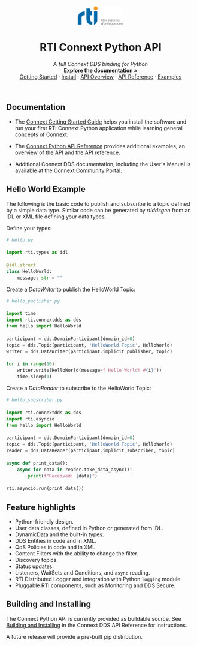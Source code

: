 <br />
<p align="center">
  <a href="https://github.com/rticommunity/connextdds-py">
    <img src="docs/source/_static/rti-logo-tag-StackedRight.png" alt="RTI Connext Python API" height="50">
  </a>
</p>


<p align="center"><h1 align="center"><strong>RTI Connext Python API</strong></h1></p>

<p align="center">
  <em>A full Connext DDS binding for Python</em>
  <br />
  <a href="https://community.rti.com/static/documentation/connext-dds/7.1.0/doc/api/connext_dds/api_python/index.html"><strong>Explore the documentation »</strong></a>
  <br />
  <a href="https://community.rti.com/static/documentation/connext-dds/7.1.0/doc/manuals/connext_dds_professional/getting_started_guide/index.html">Getting Started</a>
  ·
  <a href="https://community.rti.com/static/documentation/connext-dds/7.1.0/doc/api/connext_dds/api_python/building.html">Install</a>
  ·
  <a href="https://community.rti.com/static/documentation/connext-dds/7.1.0/doc/api/connext_dds/api_python/overview.html">API Overview</a>
  ·
  <a href="https://community.rti.com/static/documentation/connext-dds/7.1.0/doc/api/connext_dds/api_python/quick.html">API Reference</a>
  ·
  <a href="https://github.com/rticommunity/rticonnextdds-examples">Examples</a>
</p>

<br>

## Documentation

- The [Connext Getting Started Guide](https://community.rti.com/static/documentation/connext-dds/7.1.0/doc/manuals/connext_dds_professional/getting_started_guide/index.html)
helps you install the software and run your first RTI Connext Python application while learning general concepts of Connext.

- The [Connext Python API Reference](https://community.rti.com/static/documentation/connext-dds/7.1.0/doc/api/connext_dds/api_python/index.html)
provides additional examples, an overview of the API and the API reference.

- Additional Connext DDS documentation, including the User's Manual is available at the [Connext Community Portal](https://community.rti.com/documentation/).

## Hello World Example

The following is the basic code to publish and subscribe to a topic defined
by a simple data type. Similar code can be generated by *rtiddsgen* from an IDL
or XML file defining your data types.

Define your types:

```python
# hello.py

import rti.types as idl

@idl.struct
class HelloWorld:
    message: str = ""
```

Create a *DataWriter* to publish the HelloWorld Topic:

```python
# hello_publisher.py

import time
import rti.connextdds as dds
from hello import HelloWorld

participant = dds.DomainParticipant(domain_id=0)
topic = dds.Topic(participant, 'HelloWorld Topic', HelloWorld)
writer = dds.DataWriter(participant.implicit_publisher, topic)

for i in range(10):
    writer.write(HelloWorld(message=f'Hello World! #{i}'))
    time.sleep(1)
```

Create a *DataReader* to subscribe to the HelloWorld Topic:

```python
# hello_subscriber.py

import rti.connextdds as dds
import rti.asyncio
from hello import HelloWorld

participant = dds.DomainParticipant(domain_id=0)
topic = dds.Topic(participant, 'HelloWorld Topic', HelloWorld)
reader = dds.DataReader(participant.implicit_subscriber, topic)

async def print_data():
    async for data in reader.take_data_async():
        print(f"Received: {data}")

rti.asyncio.run(print_data())
```


## Feature highlights

- Python-friendly design.
- User data classes, defined in Python or generated from IDL.
- DynamicData and the built-in types.
- DDS Entities in code and in XML.
- QoS Policies in code and in XML.
- Content Filters with the ability to change the filter.
- Discovery topics.
- Status updates.
- Listeners, WaitSets and Conditions, and `async` reading.
- RTI Distributed Logger and integration with Python `logging` module
- Pluggable RTI components, such as Monitoring and DDS Secure.

## Building and Installing

The Connext Python API is currently provided as buildable source. See
[Building and Installing](https://community.rti.com/static/documentation/connext-dds/7.1.0/doc/api/connext_dds/api_python/building.html) in the Connext DDS API Reference for instructions.

A future release will provide a pre-built pip distribution.